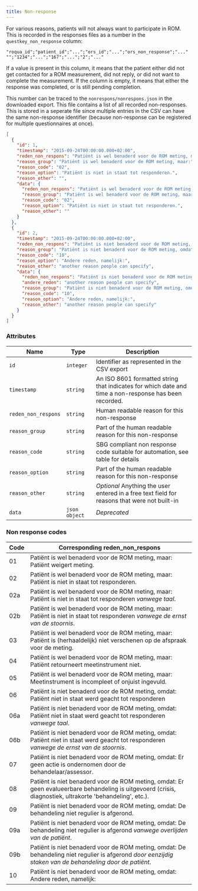 ```yaml
---
title: Non-response
---
```


For various reasons, patients will not always want to participate in ROM. This is recorded in the responses files as a number in the `questkey_non_response` column:

```csv
"roqua_id";"patient_id";"...";"ors_id";"...";"ors_non_response";"..."
"";"1234";"...";"167";"...";"2";"..."
```

If a value is present in this column, it means that the patient either did not get contacted for a ROM measurement, did not reply, or did not want to complete the measurement. If the column is empty, it means that either the response was completed, or is still pending completion.

This number can be traced to the `nonrespons/nonrespons.json` in the downloaded export. This file contains a list of all recorded non-responses. This is stored in a seperate file since multiple entries in the CSV can have the same non-response identifier (because non-response can be registered for multiple questionnaires at once).

```json
[
  {
    "id": 1,
    "timestamp": "2015-09-24T00:00:00.000+02:00",
    "reden_non_respons": "Patiënt is wel benaderd voor de ROM meting, maar: Patiënt is niet in staat tot responderen.",
    "reason_group": "Patiënt is wel benaderd voor de ROM meting, maar:",
    "reason_code": "02",
    "reason_option": "Patiënt is niet in staat tot responderen.",
    "reason_other": "",
    "data": {
      "reden_non_respons": "Patiënt is wel benaderd voor de ROM meting, maar: Patiënt is niet in staat tot responderen.",
      "reason_group": "Patiënt is wel benaderd voor de ROM meting, maar:",
      "reason_code": "02",
      "reason_option": "Patiënt is niet in staat tot responderen.",
      "reason_other": ""
    }
  },
  {
    "id": 2,
    "timestamp": "2015-09-24T00:00:00.000+02:00",
    "reden_non_respons": "Patiënt is niet benaderd voor de ROM meting, omdat: Andere reden, namelijk:",
    "reason_group": "Patiënt is niet benaderd voor de ROM meting, omdat:",
    "reason_code": "10",
    "reason_option": "Andere reden, namelijk:",
    "reason_other": "another reason people can specify",
    "data": {
      "reden_non_respons": "Patiënt is niet benaderd voor de ROM meting, omdat: Andere reden, namelijk:",
      "andere_reden": "another reason people can specify",
      "reason_group": "Patiënt is niet benaderd voor de ROM meting, omdat:",
      "reason_code": "10",
      "reason_option": "Andere reden, namelijk:",
      "reason_other": "another reason people can specify"
    }
  }
]
```

### Attributes

Name                     | Type      | Description
-------------------------|-----------|--------------
`id`                | `integer` | Identifier as represented in the CSV export
`timestamp`         | `string`  | An ISO 8601 formatted string that indicates for which date and time a non-response has been recorded.
`reden_non_respons` | `string`  | Human readable reason for this non-response
`reason_group     ` | `string`  | Part of the human readable reason for this non-response
`reason_code`       | `string`  | SBG compliant non response code suitable for automation, see table for details
`reason_option`     | `string`  | Part of the human readable reason for this non-response
`reason_other`      | `string`  | *Optional* Anything the user entered in a free text field for reasons that were not built-in
`data`              | `json object`  | *Deprecated* 

### Non response codes

Code | Corresponding reden_non_respons
----|------------
01  | Patiënt is wel benaderd voor de ROM meting, maar: Patiënt weigert meting.
02  | Patiënt is wel benaderd voor de ROM meting, maar: Patiënt is niet in staat tot responderen.
02a | Patiënt is wel benaderd voor de ROM meting, maar: Patiënt is niet in staat tot responderen <i>vanwege taal</i>.
02b | Patiënt is wel benaderd voor de ROM meting, maar: Patiënt is niet in staat tot responderen <i>vanwege de ernst van de stoornis</i>.
03  | Patiënt is wel benaderd voor de ROM meting, maar: Patiënt is (herhaaldelijk) niet verschenen op de afspraak voor de meting.
04  | Patiënt is wel benaderd voor de ROM meting, maar: Patiënt retourneert meetinstrument niet.
05  | Patiënt is wel benaderd voor de ROM meting, maar: Meetinstrument is incompleet of onjuist ingevuld.
06  | Patiënt is niet benaderd voor de ROM meting, omdat: Patiënt niet in staat werd geacht tot responderen
06a | Patiënt is niet benaderd voor de ROM meting, omdat: Patiënt niet in staat werd geacht tot responderen <i>vanwege taal</i>.
06b | Patiënt is niet benaderd voor de ROM meting, omdat: Patiënt niet in staat werd geacht tot responderen <i>vanwege de ernst van de stoornis</i>.
07  | Patiënt is niet benaderd voor de ROM meting, omdat: Er geen actie is ondernomen door de behandelaar/assessor.
08  | Patiënt is niet benaderd voor de ROM meting, omdat: Er geen evalueerbare behandeling is uitgevoerd (crisis, diagnostiek, ultrakorte &#39;behandeling&#39;, etc.).
09  | Patiënt is niet benaderd voor de ROM meting, omdat: De behandeling niet regulier is afgerond.
09a | Patiënt is niet benaderd voor de ROM meting, omdat: De behandeling niet regulier is afgerond <i>vanwege overlijden van de patiënt</i>.
09b |  Patiënt is niet benaderd voor de ROM meting, omdat: De behandeling niet regulier is afgerond <i>door eenzijdig staken van de behandeling door de patiënt</i>.
10 | Patiënt is niet benaderd voor de ROM meting, omdat: Andere reden, namelijk:
